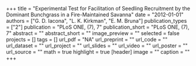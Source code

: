 +++
title = "Experimental Test for Facilitation of Seedling Recruitment by the Dominant Bunchgrass in a Fire-Maintained Savanna"
date = "2012-01-01"
authors = ["G. D. Iacona", "L. K. Kirkman", "E. M. Bruna"]
publication_types = ["2"]
publication = "PLoS ONE, (7), 7"
publication_short = "PLoS ONE, (7), 7"
abstract = ""
abstract_short = ""
image_preview = ""
selected = false
projects = []
tags = []
url_pdf = "NA"
url_preprint = ""
url_code = ""
url_dataset = ""
url_project = ""
url_slides = ""
url_video = ""
url_poster = ""
url_source = ""
math = true
highlight = true
[header]
image = ""
caption = ""
+++
